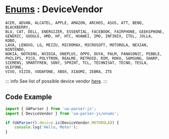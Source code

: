 # [Enums](/api/submodules/enums/overview) : DeviceVendor

```csv:no-line-numbers
ACER, ADVAN, ALCATEL, APPLE, AMAZON, ARCHOS, ASUS, ATT, BENQ, BLACKBERRY, 
BLU, CAT, DELL, ENERGIZER, ESSENTIAL, FACEBOOK, FAIRPHONE, GEEKSPHONE, 
GENERIC, GOOGLE, HMD, HP, HTC, HUAWEI, IMO, INFINIX, ITEL, JOLLA, KOBO, 
LAVA, LENOVO, LG, MEIZU, MICROMAX, MICROSOFT, MOTOROLA, NEXIAN, NINTENDO, 
NOKIA, NOTHING, NVIDIA, ONEPLUS, OPPO, OUYA, PALM, PANASONIC, PEBBLE, 
PHILIPS, PICO, POLYTRON, REALME, RETROID, RIM, ROKU, SAMSUNG, SHARP, 
SIEMENS, SMARTFREN, SONY, SPRINT, TCL, TECHNISAT, TECNO, TESLA, ULEFONE, 
VIVO, VIZIO, VODAFONE, XBOX, XIAOMI, ZEBRA, ZTE
```
::: info
See list of possible device vendor [here](/info/device/vendor).
:::

## Code Example

```js [greet.js]
import { UAParser } from 'ua-parser-js'; 
import { DeviceVendor } from 'ua-parser-js/enums';

if (UAParser().device.is(DeviceVendor.MOTOROLA)) {
    console.log('Hello, Moto!');
}
```